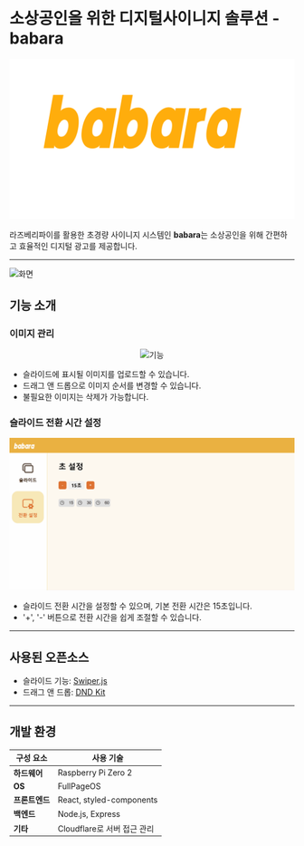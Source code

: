 # 소상공인을 위한 디지털사이니지 솔루션 - **babara**

<p align="center">
  <img width="600" src="./mdimg/logo.png" alt="로고" >
</p>


라즈베리파이를 활용한 초경량 사이니지 시스템인 **babara**는 소상공인을 위해 간편하고 효율적인 디지털 광고를 제공합니다.

---

<img width="800" src="./mdimg/슬라이드.gif" alt="화면" >

## 기능 소개

### 이미지 관리

<p align="center">
<img width="600" src="./mdimg/기능.gif" alt="기능" >
</p>

- 슬라이드에 표시될 이미지를 업로드할 수 있습니다.
- 드래그 앤 드롭으로 이미지 순서를 변경할 수 있습니다.
- 불필요한 이미지는 삭제가 가능합니다.


### 슬라이드 전환 시간 설정

<p align="center">
<img width="600" src="./mdimg/기능2.gif" alt="기능2" >
</p>

- 슬라이드 전환 시간을 설정할 수 있으며, 기본 전환 시간은 15초입니다.
- '+', '-' 버튼으로 전환 시간을 쉽게 조절할 수 있습니다.

---

## 사용된 오픈소스

- 슬라이드 기능: [Swiper.js](https://swiperjs.com/)
- 드래그 앤 드롭: [DND Kit](https://dndkit.com/)

---

## 개발 환경

| 구성 요소      | 사용 기술                       |
|----------------|--------------------------------|
| **하드웨어**   | Raspberry Pi Zero 2            |
| **OS**         | FullPageOS                     |
| **프론트엔드** | React, styled-components       |
| **백엔드**     | Node.js, Express               |
| **기타**       | Cloudflare로 서버 접근 관리     |





